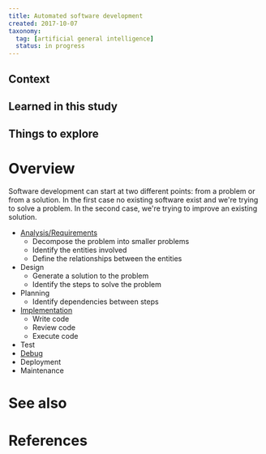 ```yaml
---
title: Automated software development
created: 2017-10-07
taxonomy:
  tag: [artificial general intelligence]
  status: in progress
---
```


## Context

## Learned in this study

## Things to explore

# Overview
Software development can start at two different points: from a problem or from a solution. In the first case no existing software exist and we're trying to solve a problem. In the second case, we're trying to improve an existing solution.

* [Analysis/Requirements](../automated-requirements/article.md)
  * Decompose the problem into smaller problems
  * Identify the entities involved
  * Define the relationships between the entities
* Design
  * Generate a solution to the problem
  * Identify the steps to solve the problem
* Planning
  * Identify dependencies between steps
* [Implementation](../automated-programming/article.md)
  * Write code
  * Review code
  * Execute code
* Test
* [Debug](../automated-defect-correction/article.md)
* Deployment
* Maintenance

# See also

# References
